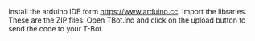 Install the arduino IDE form https://www.arduino.cc. Import the libraries. These are the ZIP files. Open TBot.ino and click on the upload button to send the code to your T-Bot. 
